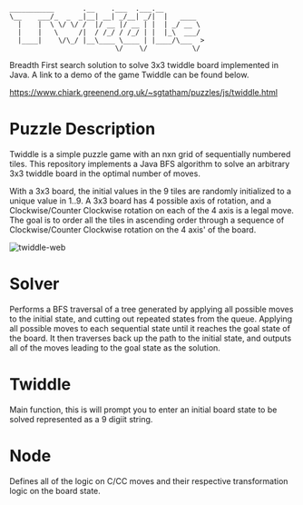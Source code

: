 ```
___________       .__    .___  .___.__          
\__    ___/_  _  _|__| __| _/__| _/|  |   ____  
  |    |  \ \/ \/ /  |/ __ |/ __ | |  | _/ __ \ 
  |    |   \     /|  / /_/ / /_/ | |  |_\  ___/ 
  |____|    \/\_/ |__\____ \____ | |____/\___  >
                          \/    \/           \/ 
```
Breadth First search solution to solve 3x3 twiddle board implemented in Java. A link to a demo of the game Twiddle can be found below.

https://www.chiark.greenend.org.uk/~sgtatham/puzzles/js/twiddle.html

# Puzzle Description
Twiddle is a simple puzzle game with an nxn grid of sequentially numbered tiles. This repository implements a Java BFS algorithm to solve an arbitrary 3x3 
twiddle board in the optimal number of moves. 

With a 3x3 board, the initial values in the 9 tiles are randomly initialized to a unique value in 1..9. A 3x3 board has 4 possible axis of rotation,
and a Clockwise/Counter Clockwise rotation on each of the 4 axis is a legal move. The goal is to order all the tiles in ascending order through a sequence 
of Clockwise/Counter Clockwise rotation on the 4 axis' of the board. 


![twiddle-web](https://user-images.githubusercontent.com/26036115/167118678-d1f27a16-741c-4bce-b787-15f449a35804.png)

# Solver
Performs a BFS traversal of a tree generated by applying all possible moves to the initial state, and cutting out repeated states from the queue. Applying 
all possible moves to each sequential state until it reaches the goal state of the board. It then traverses back up the path to the initial state,
and outputs all of the moves leading to the goal state as the solution.

# Twiddle
Main function, this is will prompt you to enter an initial board state to be solved represented as a 9 digiit string.

# Node
Defines all of the logic on C/CC moves and their respective transformation logic on the board state.

